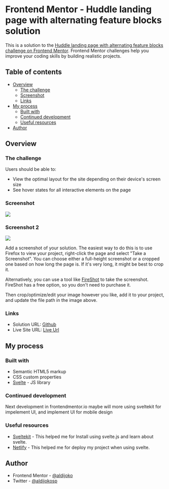# Frontend Mentor - Huddle landing page with alternating feature blocks solution

This is a solution to the [Huddle landing page with alternating feature blocks challenge on Frontend Mentor](https://www.frontendmentor.io/challenges/huddle-landing-page-with-alternating-feature-blocks-5ca5f5981e82137ec91a5100). Frontend Mentor challenges help you improve your coding skills by building realistic projects. 

## Table of contents

- [Overview](#overview)
  - [The challenge](#the-challenge)
  - [Screenshot](#screenshot)
  - [Links](#links)
- [My process](#my-process)
  - [Built with](#built-with)
  - [Continued development](#continued-development)
  - [Useful resources](#useful-resources)
- [Author](#author)

## Overview

### The challenge

Users should be able to:

- View the optimal layout for the site depending on their device's screen size
- See hover states for all interactive elements on the page

### Screenshot

![](/screenshot.JPG)

### Screenshot 2

![](/screenshot2.JPG)


Add a screenshot of your solution. The easiest way to do this is to use Firefox to view your project, right-click the page and select "Take a Screenshot". You can choose either a full-height screenshot or a cropped one based on how long the page is. If it's very long, it might be best to crop it.

Alternatively, you can use a tool like [FireShot](https://getfireshot.com/) to take the screenshot. FireShot has a free option, so you don't need to purchase it. 

Then crop/optimize/edit your image however you like, add it to your project, and update the file path in the image above.


### Links

- Solution URL: [Github](https://github.com/aldijoko/huddle-landing-alternating)
- Live Site URL: [Live Url](https://aldijoko.github.io/huddle-landing-alternating/)

## My process

### Built with

- Semantic HTML5 markup
- CSS custom properties
- [Svelte](https://kit.svelte.dev/) - JS library


### Continued development

Next development in frontendmentor.io maybe will more using sveltekit for impelement UI, and implement UI for mobile design


### Useful resources

- [Sveltekit](https://kit.svelte.dev/) - This helped me for Install using svelte.js and learn about svelte.
- [Netlify](https://www.netlify.com/) - This helped me for deploy my project when using svelte.


## Author

- Frontend Mentor - [@aldijoko](https://www.frontendmentor.io/profile/aldijoko)
- Twitter - [@aldijokosp](https://www.twitter.com/aldijokosp)
